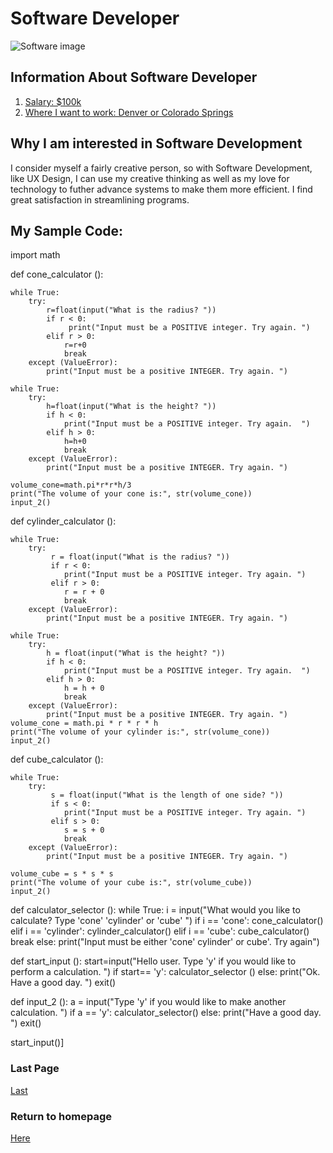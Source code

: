 # Software Developer
![Software image](https://itchronicles.com/wp-content/uploads/2020/09/software-dev-languages.jpg)

## Information About Software Developer
1. [Salary: $100k](https://builtin.com/salaries/design-ux/ux-designer)
2. [Where I want to work: Denver or Colorado Springs](https://www.valuepenguin.com/mortgages/best-cities-for-software-developers)

## Why I am interested in Software Development
I consider myself a fairly creative person, so with Software Development, like UX Design, I can use my creative thinking as well as my love for technology to futher advance systems to make them more efficient. I find great satisfaction in streamlining programs.

## My Sample Code:
import math

def cone_calculator ():

    while True:
        try:
            r=float(input("What is the radius? "))
            if r < 0:
                 print("Input must be a POSITIVE integer. Try again. ")
            elif r > 0:
                r=r+0
                break
        except (ValueError):
            print("Input must be a positive INTEGER. Try again. ")

    while True:
        try:
            h=float(input("What is the height? "))
            if h < 0:
                print("Input must be a POSITIVE integer. Try again.  ")
            elif h > 0:
                h=h+0
                break
        except (ValueError):
            print("Input must be a positive INTEGER. Try again. ")

    volume_cone=math.pi*r*r*h/3
    print("The volume of your cone is:", str(volume_cone))
    input_2()

def cylinder_calculator ():

    while True:
        try:
             r = float(input("What is the radius? "))
             if r < 0:
                print("Input must be a POSITIVE integer. Try again. ")
             elif r > 0:
                r = r + 0
                break
        except (ValueError):
            print("Input must be a positive INTEGER. Try again. ")

    while True:
        try:
            h = float(input("What is the height? "))
            if h < 0:
                print("Input must be a POSITIVE integer. Try again.  ")
            elif h > 0:
                h = h + 0
                break
        except (ValueError):
            print("Input must be a positive INTEGER. Try again. ")
    volume_cone = math.pi * r * r * h
    print("The volume of your cylinder is:", str(volume_cone))
    input_2()

def cube_calculator ():

    while True:
        try:
             s = float(input("What is the length of one side? "))
             if s < 0:
                print("Input must be a POSITIVE integer. Try again. ")
             elif s > 0:
                s = s + 0
                break
        except (ValueError):
            print("Input must be a positive INTEGER. Try again. ")

    volume_cube = s * s * s
    print("The volume of your cube is:", str(volume_cube))
    input_2()

def calculator_selector ():
    while True:
        i = input("What would you like to calculate? Type 'cone' 'cylinder' or 'cube' ")
        if i == 'cone':
            cone_calculator()
        elif i == 'cylinder':
            cylinder_calculator()
        elif i == 'cube':
            cube_calculator()
            break
        else:
            print("Input must be either 'cone' cylinder' or cube'. Try again")

def start_input ():
    start=input("Hello user. Type 'y' if you would like to perform a calculation. ")
    if start== 'y':
        calculator_selector ()
    else:
        print("Ok. Have a good day. ")
        exit()

def input_2 ():
    a = input("Type 'y' if you would like to make another calculation. ")
    if a == 'y':
        calculator_selector()
    else:
        print("Have a good day. ")
        exit()

start_input()]

### Last Page
[Last](uxdesigner.markdown)
### Return to homepage
[Here](README.md)